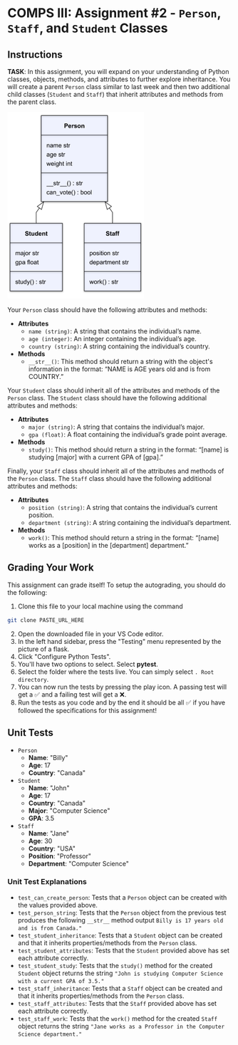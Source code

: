 # COMPS III: Assignment #2 - `Person`, `Staff`, and `Student` Classes

## Instructions
**TASK**: In this assignment, you will expand on your understanding of Python classes, objects, methods, and attributes to further explore inheritance. You will create a parent `Person` class similar to last week and then two additional child classes (`Student` and `Staff`) that inherit attributes and methods from the parent class.

![Assignment 2 UML](Assignment2_UML.png)

Your `Person` class should have the following attributes and methods:
- **Attributes**
    - `name (string)`: A string that contains the individual’s name.
    - `age (integer)`:  An integer containing the individual’s age.
    - `country (string)`: A string containing the individual’s country.
- **Methods**
    - `__str__()`: This method should return a string with the object's information in the format: “NAME is AGE years old and is from COUNTRY.”

Your `Student` class should inherit all of the attributes and methods of the `Person` class. The `Student` class should have the following additional attributes and methods:
- **Attributes**
    - `major (string)`: A string that contains the individual’s major.
    - `gpa (float)`:  A float containing the individual’s grade point average.
- **Methods**
    - `study()`: This method should return a string in the format: “[name] is studying [major] with a current GPA of [gpa].”

Finally, your `Staff` class should inherit all of the attributes and methods of the `Person` class. The `Staff` class should have the following additional attributes and methods:
- **Attributes**
    - `position (string)`: A string that contains the individual’s current position.
    - `department (string)`:  A string containing the individual’s department.
- **Methods**
    - `work()`: This method should return a string in the format: “[name] works as a [position] in the [department] department.”

## Grading Your Work
This assignment can grade itself! To setup the autograding, you should do the following:
1. Clone this file to your local machine using the command
```bash
git clone PASTE_URL_HERE
```
2. Open the downloaded file in your VS Code editor.
3. In the left hand sidebar, press the "Testing" menu represented by the picture of a flask.
4. Click "Configure Python Tests".
5. You'll have two options to select. Select **pytest**.
6. Select the folder where the tests live. You can simply select `. Root directory`.
7. You can now run the tests by pressing the play icon. A passing test will get a ✅ and a failing test will get a ❌.
8. Run the tests as you code and by the end it should be all ✅ if you have followed the specifications for this assignment!

## Unit Tests
- `Person`
    - **Name**: "Billy"
    - **Age**: 17 
    - **Country**: "Canada"
- `Student`
    - **Name**: "John"
    - **Age**: 17
    - **Country**: "Canada"
    - **Major**: "Computer Science" 
    - **GPA**: 3.5
- `Staff`
    - **Name**: "Jane"
    - **Age**: 30
    - **Country**: "USA"
    - **Position**: "Professor"
    - **Department**: "Computer Science"

### Unit Test Explanations
- `test_can_create_person`: Tests that a `Person` object can be created with the values provided above.
- `test_person_string`: Tests that the `Person` object from the previous test produces the following `__str__` method output `Billy is 17 years old and is from Canada."`
- `test_student_inheritance`: Tests that a `Student` object can be created and that it inherits properties/methods from the `Person` class.
- `test_student_attributes`: Tests that the `Student` provided above has set each attribute correctly.
- `test_student_study`: Tests that the `study()` method for the created `Student` object returns the string `"John is studying Computer Science with a current GPA of 3.5."`
- `test_staff_inheritance`: Tests that a `Staff` object can be created and that it inherits properties/methods from the `Person` class.
- `test_staff_attributes`: Tests that the `Staff` provided above has set each attribute correctly.
- `test_staff_work`: Tests that the `work()` method for the created `Staff` object returns the string `"Jane works as a Professor in the Computer Science department."`